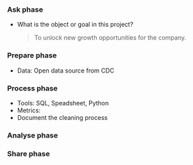 
### Ask phase 
- What is the object or goal in this project?
  > To unlock new growth opportunities for the company.
### Prepare phase
- Data: Open data source from CDC

### Process phase
- Tools: SQL, Speadsheet, Python
- Metrics: 
- Document the cleaning process 

### Analyse phase

### Share phase
